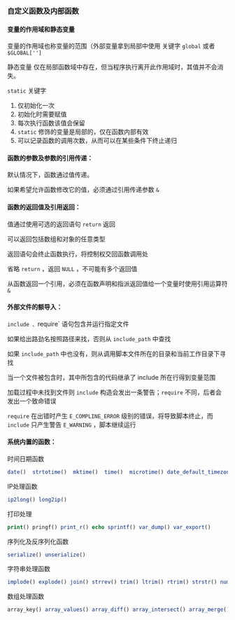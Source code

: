 ### 自定义函数及内部函数



#### 变量的作用域和静态变量

变量的作用域也称变量的范围（外部变量拿到局部中使用 关键字 `global` 或者 `$GLOBAL['']`

静态变量 仅在局部函数域中存在，但当程序执行离开此作用域时，其值并不会消失。 

`static` 关键字

1. 仅初始化一次
2. 初始化时需要赋值
3. 每次执行函数该值会保留
4. `static` 修饰的变量是局部的，仅在函数内部有效
5. 可以记录函数的调用次数，从而可以在某些条件下终止递归

#### 函数的参数及参数的引用传递：

默认情况下，函数通过值传递。

如果希望允许函数修改它的值，必须通过引用传递参数 `&`



#### 函数的返回值及引用返回：

值通过使用可选的返回语句 `return` 返回

可以返回包括数组和对象的任意类型

返回语句会终止函数执行，将控制权交回函数调用处

省略 `return` ，返回 `NULL` ，不可能有多个返回值

从函数返回一个引用，必须在函数声明和指派返回值给一个变量时使用引用运算符 `&`



#### 外部文件的额导入：

`include 、`require` 语句包含并运行指定文件

如果给出路劲名按照路径来找，否则从 `include_path` 中查找

如果 `include_path` 中也没有，则从调用脚本文件所在的目录和当前工作目录下寻找

当一个文件被包含时，其中所包含的代码继承了 include 所在行得到变量范围

加载过程中未找到文件则 `include` 构造会发出一条警告；`require` 不同，后者会发出一个致命错误

`require` 在出错时产生 `E_COMPLINE_ERROR` 级别的错误，将导致脚本终止，而 `include` 只产生警告 `E_WARNING` ，脚本继续运行



#### 系统内置的函数：

时间日期函数

```php
date()  strtotime()  mktime()  time()  microtime() date_default_timezone_set()
```



IP处理函数

```php
ip2long() long2ip()
```



打印处理

```php
print() pringf() print_r() echo sprintf() var_dump() var_export()
```



序列化及反序列化函数

```php
serialize() unserialize()
```



字符串处理函数

```php
implode() explode() join() strrev() trim() ltrim() rtrim() strstr() number_format()
```



数组处理函数

```php
array_key() array_values() array_diff() array_intersect() array_merge() array_shift() array_unshift() array_pop() array_push() sort()
```
